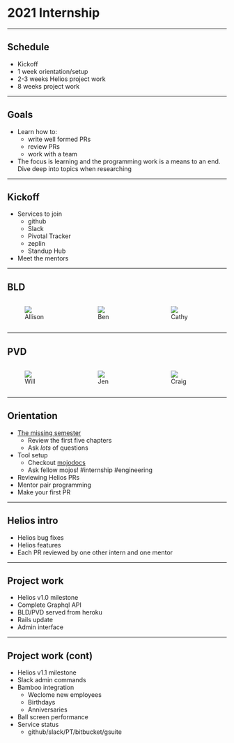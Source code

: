# 2021 Internship

---

## Schedule

* Kickoff
* 1 week orientation/setup
* 2-3 weeks Helios project work
* 8 weeks project work

---

## Goals

* Learn how to:
  * write well formed PRs
  * review PRs
  * work with a team
* The focus is learning and the programming work is a means to an end. Dive deep into topics when researching

---

## Kickoff

* Services to join
  * github
  * Slack
  * Pivotal Tracker
  * zeplin
  * Standup Hub
* Meet the mentors

---

## BLD

<div style="display: flex; flex-direction: row; justify-content: space-around">
  <figure style="flex: 1 1 0">
    <img src="https://mojotech.com/img/jpg/staff/lucas.jpg" />
    <figcaption>Allison</figcaption>
  </figure>
  <figure style="flex: 1 1 0">
    <img src="https://mojotech.com/img/jpg/staff/cates.jpg" />
    <figcaption>Ben</figcaption>
  </figure>
  <figure style="flex: 1 1 0">
    <img src="https://mojotech.com/img/jpg/staff/zoller.jpg" />
    <figcaption>Cathy</figcaption>
  </figure>
</div>

---

## PVD

<div style="display: flex; flex-direction: row; justify-content: space-around">
  <figure style="flex: 1 1 0">
    <img src="https://mojotech.com/img/jpg/staff/cohen.jpg" />
    <figcaption>Will</figcaption>
  </figure>
  <figure style="flex: 1 1 0">
    <img src="https://mojotech.com/img/jpg/staff/kaplan.jpg" />
    <figcaption>Jen</figcaption>
  </figure>
  <figure style="flex: 1 1 0">
    <img src="https://mojotech.com/img/jpg/staff/barber.jpg" />
    <figcaption>Craig</figcaption>
  </figure>
</div>

---

## Orientation

* [The missing semester](https://missing.csail.mit.edu/)
  * Review the first five chapters
  * Ask *lots* of questions
* Tool setup
  * Checkout [mojodocs](https://mojodocs.netlify.com)
  * Ask fellow mojos! #internship #engineering
* Reviewing Helios PRs
* Mentor pair programming
* Make your first PR

---

## Helios intro

* Helios bug fixes
* Helios features
* Each PR reviewed by one other intern and one mentor

---


## Project work

* Helios v1.0 milestone
 * Complete Graphql API 
 * BLD/PVD served from heroku
 * Rails update
 * Admin interface

---

## Project work (cont)

* Helios v1.1 milestone
 * Slack admin commands
 * Bamboo integration
   * Weclome new employees
   * Birthdays
   * Anniversaries
 * Ball screen performance
 * Service status
   * github/slack/PT/bitbucket/gsuite
